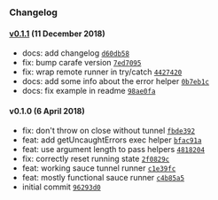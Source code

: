 ### Changelog

#### [v0.1.1](https://github.com/w33ble/horsey-sauce/compare/v0.1.0...v0.1.1) (11 December 2018)
- docs: add changelog [`d60db58`](https://github.com/w33ble/horsey-sauce/commit/d60db5884dd06be9c8afe8ae6de10e53784432eb)
- fix: bump carafe version [`7ed7095`](https://github.com/w33ble/horsey-sauce/commit/7ed7095ef3b68b2175f70ac0fb964ed644f2ee4c)
- fix: wrap remote runner in try/catch [`4427420`](https://github.com/w33ble/horsey-sauce/commit/4427420f78fc5445a4c00c721f8d63611666eef7)
- docs: add some info about the error helper [`0b7eb1c`](https://github.com/w33ble/horsey-sauce/commit/0b7eb1c27eafd863bc8e479be1ed3362af495bab)
- docs: fix example in readme [`98ae0fa`](https://github.com/w33ble/horsey-sauce/commit/98ae0fa9cd847d9596f3e3a418f538fcf58531c5)

#### v0.1.0 (6 April 2018)
- fix: don&#x27;t throw on close without tunnel [`fbde392`](https://github.com/w33ble/horsey-sauce/commit/fbde392b56b7ce6dbc0a4f10bef11575f41055a8)
- feat: add getUncaughtErrors exec helper [`bfac91a`](https://github.com/w33ble/horsey-sauce/commit/bfac91ae03a9a64d79cce753a09e1e7c8c9e1bb4)
- feat: use argument length to pass helpers [`4818204`](https://github.com/w33ble/horsey-sauce/commit/48182040a532d409a89dd6c68045b0bda95e6317)
- fix: correctly reset running state [`2f0829c`](https://github.com/w33ble/horsey-sauce/commit/2f0829c6280d5de654226ea0dc20af995d1a10d7)
- feat: working sauce tunnel runner [`c1e39fc`](https://github.com/w33ble/horsey-sauce/commit/c1e39fc15f8c02e8de77b4b7ee3d13f00c1de926)
- feat: mostly functional sauce runner [`c4b85a5`](https://github.com/w33ble/horsey-sauce/commit/c4b85a5ae6978826641d10b04d9013de770a659e)
- initial commit [`96293d0`](https://github.com/w33ble/horsey-sauce/commit/96293d081176e91e57d0beae62d7be6a020c6d88)
